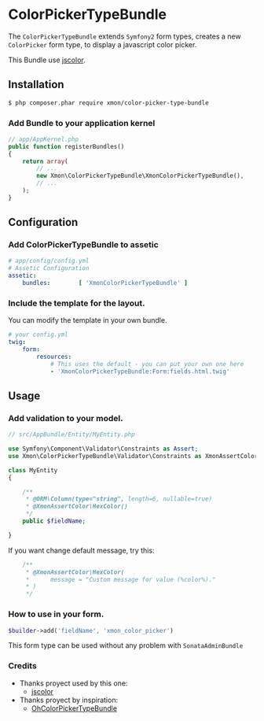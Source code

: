 ColorPickerTypeBundle
==============================

The ``ColorPickerTypeBundle`` extends ``Symfony2`` form types, 
creates a new  ``ColorPicker`` form type, to display a javascript color picker.

This Bundle use [jscolor](http://jscolor.com/).

## Installation

```sh
$ php composer.phar require xmon/color-picker-type-bundle
```

### Add Bundle to your application kernel
```php
// app/AppKernel.php
public function registerBundles()
{
    return array(
        // ...
        new Xmon\ColorPickerTypeBundle\XmonColorPickerTypeBundle(),
        // ...
    );
}
```
## Configuration

### Add ColorPickerTypeBundle to assetic

```yml
# app/config/config.yml
# Assetic Configuration
assetic:
    bundles:        [ 'XmonColorPickerTypeBundle' ]
```

### Include the template for the layout. 
You can modify the template in your own bundle.

```yml
# your config.yml
twig:
    form:
        resources:
            # This uses the default - you can put your own one here
            - 'XmonColorPickerTypeBundle:Form:fields.html.twig'
```

## Usage

### Add validation to your model. 

```php
// src/AppBundle/Entity/MyEntity.php

use Symfony\Component\Validator\Constraints as Assert;
use Xmon\ColorPickerTypeBundle\Validator\Constraints as XmonAssertColor;

class MyEntity
{

    /**
     * @ORM\Column(type="string", length=6, nullable=true)
     * @XmonAssertColor\HexColor()
     */
    public $fieldName;

}
```

If you want change default message, try this:
```php
    /**
     * @XmonAssertColor\HexColor(
     *      message = "Custom message for value (%color%)."
     * )
     */
```

### How to use in your form. 

```php
$builder->add('fieldName', 'xmon_color_picker')
```

This form type can be used without any problem with ``SonataAdminBundle``

### Credits

 - Thanks proyect used by this one:
	 - [jscolor](http://jscolor.com/)
 - Thanks proyect by inspiration:
	 - [OhColorPickerTypeBundle](https://github.com/ollieLtd/OhColorPickerTypeBundle)